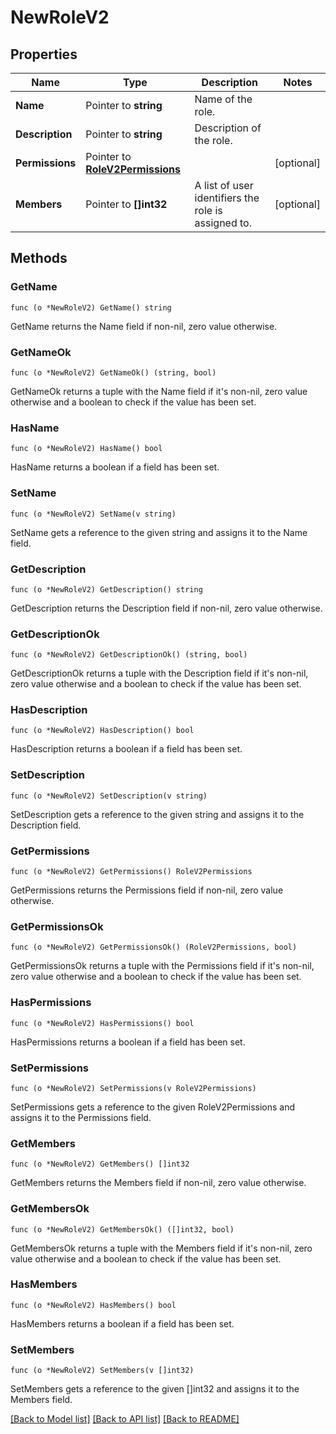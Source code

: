 # NewRoleV2

## Properties

Name | Type | Description | Notes
------------ | ------------- | ------------- | -------------
**Name** | Pointer to **string** | Name of the role. | 
**Description** | Pointer to **string** | Description of the role. | 
**Permissions** | Pointer to [**RoleV2Permissions**](RoleV2Permissions.md) |  | [optional] 
**Members** | Pointer to **[]int32** | A list of user identifiers the role is assigned to. | [optional] 

## Methods

### GetName

`func (o *NewRoleV2) GetName() string`

GetName returns the Name field if non-nil, zero value otherwise.

### GetNameOk

`func (o *NewRoleV2) GetNameOk() (string, bool)`

GetNameOk returns a tuple with the Name field if it's non-nil, zero value otherwise
and a boolean to check if the value has been set.

### HasName

`func (o *NewRoleV2) HasName() bool`

HasName returns a boolean if a field has been set.

### SetName

`func (o *NewRoleV2) SetName(v string)`

SetName gets a reference to the given string and assigns it to the Name field.

### GetDescription

`func (o *NewRoleV2) GetDescription() string`

GetDescription returns the Description field if non-nil, zero value otherwise.

### GetDescriptionOk

`func (o *NewRoleV2) GetDescriptionOk() (string, bool)`

GetDescriptionOk returns a tuple with the Description field if it's non-nil, zero value otherwise
and a boolean to check if the value has been set.

### HasDescription

`func (o *NewRoleV2) HasDescription() bool`

HasDescription returns a boolean if a field has been set.

### SetDescription

`func (o *NewRoleV2) SetDescription(v string)`

SetDescription gets a reference to the given string and assigns it to the Description field.

### GetPermissions

`func (o *NewRoleV2) GetPermissions() RoleV2Permissions`

GetPermissions returns the Permissions field if non-nil, zero value otherwise.

### GetPermissionsOk

`func (o *NewRoleV2) GetPermissionsOk() (RoleV2Permissions, bool)`

GetPermissionsOk returns a tuple with the Permissions field if it's non-nil, zero value otherwise
and a boolean to check if the value has been set.

### HasPermissions

`func (o *NewRoleV2) HasPermissions() bool`

HasPermissions returns a boolean if a field has been set.

### SetPermissions

`func (o *NewRoleV2) SetPermissions(v RoleV2Permissions)`

SetPermissions gets a reference to the given RoleV2Permissions and assigns it to the Permissions field.

### GetMembers

`func (o *NewRoleV2) GetMembers() []int32`

GetMembers returns the Members field if non-nil, zero value otherwise.

### GetMembersOk

`func (o *NewRoleV2) GetMembersOk() ([]int32, bool)`

GetMembersOk returns a tuple with the Members field if it's non-nil, zero value otherwise
and a boolean to check if the value has been set.

### HasMembers

`func (o *NewRoleV2) HasMembers() bool`

HasMembers returns a boolean if a field has been set.

### SetMembers

`func (o *NewRoleV2) SetMembers(v []int32)`

SetMembers gets a reference to the given []int32 and assigns it to the Members field.


[[Back to Model list]](../README.md#documentation-for-models) [[Back to API list]](../README.md#documentation-for-api-endpoints) [[Back to README]](../README.md)


